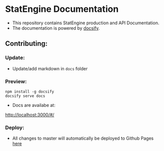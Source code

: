 # StatEngine Documentation

* This repository contains StatEngine production and API Documentation.
* The documentation is powered by [docsify](https://docsify.js.org/#/).

## Contributing:

### Update:

* Update/add markdown in ```docs``` folder

### Preview:

```
npm install -g docsify
docsify serve docs
```

* Docs are availabe at:

[http://localhost:3000/#/](http://localhost:3000/#/)

### Deploy:

* All changes to master will automatically be deployed to Github Pages [here](https://statengine.github.io/se-documenation)
